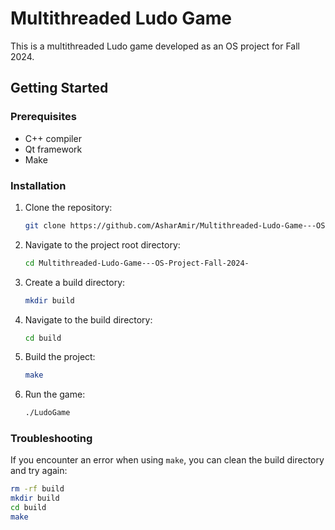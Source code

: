 # Multithreaded Ludo Game

This is a multithreaded Ludo game developed as an OS project for Fall 2024.

## Getting Started

### Prerequisites

- C++ compiler
- Qt framework
- Make

### Installation

1. Clone the repository:

   ```sh
   git clone https://github.com/AsharAmir/Multithreaded-Ludo-Game---OS-Project-Fall-2024-
   ```

2. Navigate to the project root directory:

   ```sh
   cd Multithreaded-Ludo-Game---OS-Project-Fall-2024-
   ```

3. Create a build directory:

   ```sh
   mkdir build
   ```

4. Navigate to the build directory:

   ```sh
   cd build
   ```

5. Build the project:

   ```sh
   make
   ```

6. Run the game:
   ```sh
   ./LudoGame
   ```

### Troubleshooting

If you encounter an error when using `make`, you can clean the build directory and try again:

```sh
rm -rf build
mkdir build
cd build
make
```
